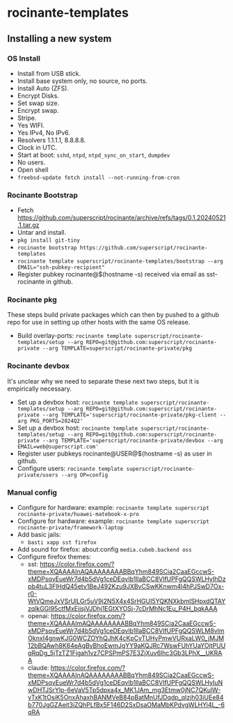 # rocinante-templates

## Installing a new system

### OS Install

- Install from USB stick.
- Install base system only, no source, no ports.
- Install Auto (ZFS).
- Encrypt Disks.
- Set swap size.
- Encrypt swap.
- Stripe.
- Yes WIFI.
- Yes IPv4, No IPv6.
- Resolvers 1.1.1.1, 8.8.8.8.
- Clock in UTC.
- Start at boot: `sshd`, `ntpd`, `ntpd_sync_on_start`, `dumpdev`
- No users.
- Open shell
- `freebsd-update fetch install --not-running-from-cron`

### Rocinante Bootstrap

- Fetch https://github.com/superscript/rocinante/archive/refs/tags/0.1.20240521.1.tar.gz
- Untar and install.
- `pkg install git-tiny`
- `rocinante bootstrap https://github.com/superscript/rocinante-templates`
- `rocinante template superscript/rocinante-templates/bootstrap --arg EMAIL="ssh-pubkey-recipient"`
- Register pubkey rocinante@$(hostname -s) received via email as sst-rocinante in github.

### Rocinante pkg
These steps build private packages which can then by pushed to a github repo for use in setting up other hosts with the same OS release.

- Build overlay-ports: `rocinante template superscript/rocinante-templates/setup --arg REPO=git@github.com:superscript/rocinante-private --arg TEMPLATE=superscript/rocinante-private/pkg`

### Rocinante devbox

It's unclear why we need to separate these next two steps, but it is empirically necessary.

- Set up a devbox host: `rocinante template superscript/rocinante-templates/setup --arg REPO=git@github.com:superscript/rocinante-private --arg TEMPLATE='superscript/rocinante-private/pkg-client --arg PKG_PORTS=2024Q2'`
- Set up a devbox host: `rocinante template superscript/rocinante-templates/setup --arg REPO=git@github.com:superscript/rocinante-private --arg TEMPLATE='superscript/rocinante-private/devbox --arg EMAIL=web@superscript.com'`
- Register user pubkeys rocinante@USER@$(hostname -s) as user in github.
- Configure users: `rocinante template superscript/rocinante-private/users --arg OP=config`

### Manual config

- Configure for hardware: example: `rocinante template superscript rocinante-private/huawei-matebook-x-pro`
- Configure for hardware: example: `rocinante template superscript rocinante-private/framework-laptop`
- Add basic jails:
    - `basti xapp sst firefox`
- Add sound for firefox: about:config `media.cubeb.backend oss`
- Configure firefox themes:
    - sst: https://color.firefox.com/?theme=XQAAAAInAQAAAAAAAABBqYhm849SCia2CaaEGccwS-xMDPsqvEueWr7d4b5dVg1ceDEqvlb1llaBCC8VlfUPFgQQSWLHyIhDzpb4tuL3FlHdQ45etv1BeJ492Kzu9JXBvCSwKKnwm4I4hPJSwD7Ox-r0-WtVQmeJxVSrUlLGr5uV9j2N5X4x4SrHGUI5YQKNXkbmlSHpxdQTAYzqlkGGI95ctfMxEjjsjVJDhj1EGtXYOSj-7cDrMhNc1Eu_P4H_bqkAAA
    - openai: https://color.firefox.com/?theme=XQAAAAImAQAAAAAAAABBqYhm849SCia2CaaEGccwS-xMDPsqvEueWr7d4b5dVg1ceDEqvlb1llaBCC8VlfUPFgQQSWLM8vlmOknxI4gnwKJG0WCZOYhQJhK4cKpCvTUHyPmwVURxaLW0_jMJM12bBQAwh8K64eAgBvBhoEwmJgYY9aKQJRc7WswFUhYUaYOjtPUUqRqDg_5jTzTZ1Fjgah1vz7CPSPmPS7E3ZjXuv6lhc3Gb3LPhX__UKRAA
    - claude: https://color.firefox.com/?theme=XQAAAAInAQAAAAAAAABBqYhm849SCia2CaaEGccwS-xMDPsqvEueWr7d4b5dVg1ceDEqvlb1llaBCC8VlfUPFgQQSWLHyIuNwDHTJSrYlp-6eVaV5Tp5dpxa4x_MK1JAm_mg3Etmw0jNC7QKulW-yTxK1tOsiK5OnxAhaxhBANMVeB84pBatMnUfJDqdp_qIzjh03iUEe84b770JgGZAeit3iZQhPLfBx5F146D2SxDsaOMaMbKPdvgWLHYi4L_-6qRA

